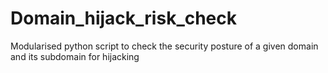 # Domain_hijack_risk_check
Modularised python script to check the security posture of a given domain and its subdomain for hijacking 
